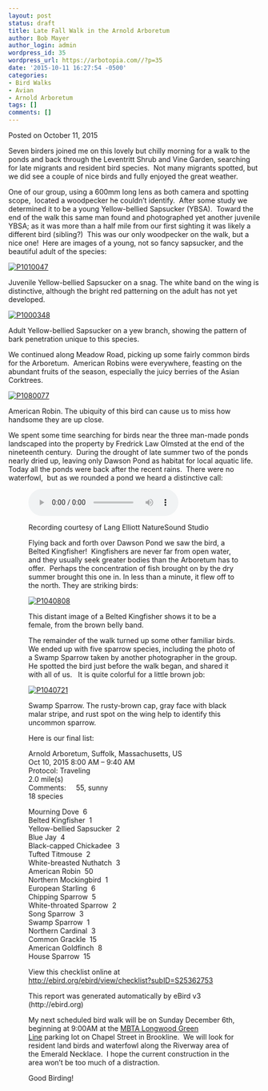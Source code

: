 ```yaml
---
layout: post
status: draft
title: Late Fall Walk in the Arnold Arboretum
author: Bob Mayer
author_login: admin
wordpress_id: 35
wordpress_url: https://arbotopia.com//?p=35
date: '2015-10-11 16:27:54 -0500'
categories:
- Bird Walks
- Avian
- Arnold Arboretum
tags: []
comments: []
---
```




<p>Posted on October 11, 2015</a></p>





<p>Seven birders joined me on this lovely but chilly morning for a walk to the ponds and back through the Leventritt Shrub and Vine Garden, searching for late migrants and resident bird species.&nbsp; Not many migrants spotted, but we did see a couple of nice birds and fully enjoyed the great weather.</p>





<p>One of our group, using a 600mm long lens as both camera and spotting scope,&nbsp; located a woodpecker he couldn&rsquo;t identify.&nbsp; After some study we determined it to be a young Yellow-bellied Sapsucker (YBSA).&nbsp; Toward the end of the walk this same man found and photographed yet another juvenile YBSA; as it was more than a half mile from our first sighting it was likely a different bird (sibling?)&nbsp; This was our only woodpecker on the walk, but a nice one!&nbsp; Here are images of a young, not so fancy sapsucker, and the beautiful adult of the species:</p>


<p><!-- wp:image {"id":1125,"linkDestination":"custom"} --></p>
 <a href="https://web.archive.org/web/20160126152734/http://www.arbotopia.com/wp-content/uploads/2015/10/P1010047.jpg"><img src="https://web.archive.org/web/20160126152734im_/http://www.arbotopia.com/wp-content/uploads/2015/10/P1010047.jpg" alt="P1010047" class="wp-image-1125"/></a>





<p>Juvenile Yellow-bellied Sapsucker on a snag. The white band on the wing is distinctive, although the bright red patterning on the adult has not yet developed.</p>


<p><!-- wp:image {"id":1126,"linkDestination":"custom"} --></p>
 <a href="https://web.archive.org/web/20160126152734/http://www.arbotopia.com/wp-content/uploads/2015/10/P1000348.jpg"><img src="https://web.archive.org/web/20160126152734im_/http://www.arbotopia.com/wp-content/uploads/2015/10/P1000348.jpg" alt="P1000348" class="wp-image-1126"/></a>





<p>Adult Yellow-bellied Sapsucker on a yew branch, showing the pattern of bark penetration unique to this species.</p>





<p>We continued along Meadow Road, picking up some fairly common birds for the Arboretum.&nbsp; American Robins were everywhere, feasting on the abundant fruits of the season, especially the juicy berries of the Asian Corktrees.</p>


<p><!-- wp:image {"id":1127,"linkDestination":"custom"} --></p>
 <a href="https://web.archive.org/web/20160126152734/http://www.arbotopia.com/wp-content/uploads/2015/10/P1080077.jpg"><img src="https://web.archive.org/web/20160126152734im_/http://www.arbotopia.com/wp-content/uploads/2015/10/P1080077.jpg" alt="P1080077" class="wp-image-1127"/></a>





<p>American Robin. The ubiquity of this bird can cause us to miss how handsome they are up close.</p>





<p>We spent some time searching for birds near the three man-made ponds landscaped into the property by Fredrick Law Olmsted at the end of the nineteenth century.&nbsp; During the drought of late summer two of the ponds nearly dried up, leaving only Dawson Pond as habitat for local aquatic life. Today all the ponds were back after the recent rains.&nbsp; There were no waterfowl,&nbsp; but as we rounded a pond we heard a distinctive call:</p>


<p><!-- wp:audio {"id":314} --></p>
<figure class="wp-block-audio"><audio controls src="/images/2018/11/2-28-Belted-Kingfisher.wav"></audio>
<p><!-- /wp:audio --></p>



<p>Recording courtesy of Lang Elliott NatureSound Studio</p>





<p>Flying back and forth over Dawson Pond we saw the bird, a Belted Kingfisher!&nbsp; Kingfishers are never far from open water, and they usually seek greater bodies than the Arboretum has to offer.&nbsp; Perhaps the concentration of fish brought on by the dry summer brought this one in. In less than a minute, it flew off to the north. They are striking birds:</p>


<p><!-- wp:image {"id":1128,"linkDestination":"custom"} --></p>
 <a href="https://web.archive.org/web/20160126152734/http://www.arbotopia.com/wp-content/uploads/2015/10/P1040808.jpg"><img src="https://web.archive.org/web/20160126152734im_/http://www.arbotopia.com/wp-content/uploads/2015/10/P1040808.jpg" alt="P1040808" class="wp-image-1128"/></a>





<p>This distant image of a Belted Kingfisher shows it to be a female, from the brown belly band.</p>





<p>The remainder of the walk turned up some other familiar birds.&nbsp; We ended up with five sparrow species, including the photo of a Swamp Sparrow taken by another photographer in the group. He spotted the bird just before the walk began, and shared it with all of us.&nbsp;&nbsp; It is quite colorful for a little brown job:</p>


<p><!-- wp:image {"id":1129,"linkDestination":"custom"} --></p>
 <a href="https://web.archive.org/web/20160126152734/http://www.arbotopia.com/wp-content/uploads/2015/10/P1040721.jpg"><img src="https://web.archive.org/web/20160126152734im_/http://www.arbotopia.com/wp-content/uploads/2015/10/P1040721.jpg" alt="P1040721" class="wp-image-1129"/></a>





<p>Swamp Sparrow. The rusty-brown cap, gray face with black malar stripe, and rust spot on the wing help to identify this uncommon sparrow.</p>





<p>Here is our final list:</p>





<p>Arnold Arboretum, Suffolk, Massachusetts, US<br>Oct 10, 2015 8:00 AM &ndash; 9:40 AM<br>Protocol: Traveling<br>2.0 mile(s)<br>Comments:&nbsp;&nbsp;&nbsp;&nbsp; 55, sunny<br>18 species</p>





<p>Mourning Dove&nbsp; 6<br>Belted Kingfisher&nbsp; 1<br>Yellow-bellied Sapsucker&nbsp; 2<br>Blue Jay&nbsp; 4<br>Black-capped Chickadee&nbsp; 3<br>Tufted Titmouse&nbsp; 2<br>White-breasted Nuthatch&nbsp; 3<br>American Robin&nbsp; 50<br>Northern Mockingbird&nbsp; 1<br>European Starling&nbsp; 6<br>Chipping Sparrow&nbsp; 5<br>White-throated Sparrow&nbsp; 2<br>Song Sparrow&nbsp; 3<br>Swamp Sparrow&nbsp; 1<br>Northern Cardinal&nbsp; 3<br>Common Grackle&nbsp; 15<br>American Goldfinch&nbsp; 8<br>House Sparrow&nbsp; 15</p>





<p>View this checklist online at <a href="https://ebird.org/view/checklist/S25362753">http://ebird.org/ebird/view/checklist?subID=S25362753</a></p>





<p>This report was generated automatically by eBird v3 (http://ebird.org)</p>





<p>My next scheduled bird walk will be on Sunday December&nbsp;6th, beginning at 9:00AM at the&nbsp;<a href="https://web.archive.org/web/20160126152734/https://www.google.com/maps/place/Longwood/@42.3414463,-71.1097493,17.93z/data=!4m7!1m4!3m3!1s0x89e379905a07dc3d:0xdf3aebc9a456d9eb!2sRiverway!3b1!3m1!1s0x89e37992be5ab19f:0xe4a4c144aa5ea6e7">MBTA Longwood Green Line</a>&nbsp;parking lot on Chapel Street in Brookline.&nbsp; We will look for resident land birds and waterfowl along the Riverway area of the Emerald Necklace.&nbsp; I hope the current construction in the area won&rsquo;t be too much of a distraction.</p>





<p>Good Birding!<br></p>
